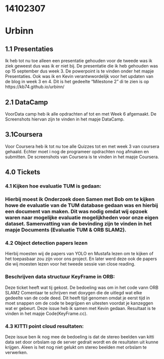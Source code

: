 # 14102307

<h1> Urbinn

<h2>1.1 Presentaties</h2>
Ik heb tot nu toe alleen een presentatie gehouden voor de tweede was ik ziek geweest dus was ik er niet bij.
De presentatie die ik heb gehouden was op 15 september dus week 3. 
De powerpoint is te vinden onder het mapje Presentaties. 
Ook was ik en Kevin verantwwordelijk voor het updaten van de blog in week 3 en 4. Dit is het gedeelte “Milestone 2” di te zien is op https://kb74.github.io/urbinn/

<h2>2.1 DataCamp</h2>
VoorData camp heb ik alle opdrachten af tot en met Week 6 afgemaakt. De Screenshots hiervan zijn te vinden in het mapje DataCamp.

<h2>3.1Coursera</h2>
Voor Coursera heb ik tot nu toe alle Quizzes tot en met week 3 van coursera gehaald. 
Echter moet i nog de programeer opdrachten nog afmaken en submitten. 
De screenshots van Coursera is te vinden in het mapje Coursera.

<h2>4.0 Tickets</h2>

<h3>4.1 Kijken hoe evaluatie TUM is gedaan:<h3>
Hierbij moest ik Onderzoek doen Samen met Bob om te kijken howe de evaluatie van de TUM database gedaan was en hierbij een document van maken. 
Dit was nodig omdat wij opzoek waren naar mogelijke evaluatie mogelijkheden voor onze eigen dataset. 
Samenvatting van de bevinding zijn te vinden in het mapje Documents (Evaluatie TUM & ORB SLAM2).

<h3>4.2 Object detection papers lezen</h3>
Hierbij moesten wij de papers van YOLO en Mustafa lezen om te kijken of het toepasbaar zou zijn voor ons project. 
En later werd deze ook de papers die wij moesten lezen voor het tweede sessie van close reading.

<h3>Beschrijven data structuur KeyFrame in ORB:</h3>
Deze ticket heeft wat tij gekost. 
De bedoeling was om in het code vann ORB SLAM2 Comentaar te schrijven met doxygen die de uitlegd wat elke gedeelte van de code deed. 
Dit heeft tijd genomen omdat je eerst tijd in moet snappen om de code te begrijpen en uitesten voordat je kanzeggen wat er gebeurt. 
Deze issue heb ik samen met Kevin gedaan. Resultaat is te vinden in het mapje Code(KeyFrame.cc).

<h3>4.3 KITTI point cloud resultaten:</h3>
Deze issue ben ik nog mee de bedoeling is dat de stereo beelden van kitti data set door orbslam op de server gedrait wordt en de resultaten uit kunne krijgen. 
Aleen is het nog niet gelukt om stereo beelden met orbslam te verwerken.
